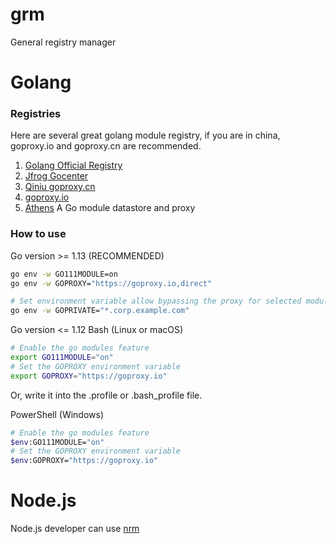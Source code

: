 grm
===
General registry manager

# Golang

### Registries

Here are several great golang module registry, if you are in china, goproxy.io and goproxy.cn are recommended.

1. [Golang Official Registry](https://proxy.golang.org/)
2. [Jfrog Gocenter](https://gocenter.io)
3. [Qiniu goproxy.cn](https://goproxy.cn/)
4. [goproxy.io](https://goproxy.io/)
5. [Athens](https://gomods.io/) A Go module datastore and proxy

### How to use

Go version >= 1.13 (RECOMMENDED)

```bash
go env -w GO111MODULE=on
go env -w GOPROXY="https://goproxy.io,direct"

# Set environment variable allow bypassing the proxy for selected modules (optional)
go env -w GOPRIVATE="*.corp.example.com"
```

Go version <= 1.12
Bash (Linux or macOS)
```bash
# Enable the go modules feature
export GO111MODULE="on"
# Set the GOPROXY environment variable
export GOPROXY="https://goproxy.io"
```
Or, write it into the .profile or .bash_profile file.

PowerShell (Windows)
```bash
# Enable the go modules feature
$env:GO111MODULE="on"
# Set the GOPROXY environment variable
$env:GOPROXY="https://goproxy.io"
```


# Node.js

Node.js developer can use [nrm](http://github.com/pana/nrm)